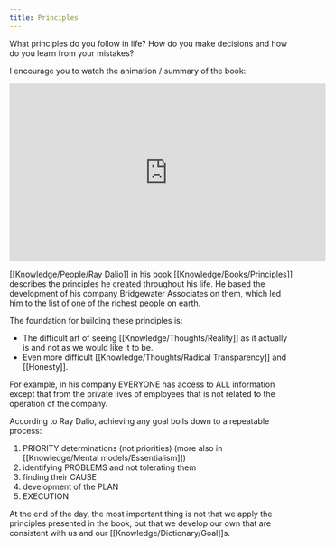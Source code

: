 ```yaml
---
title: Principles
---
```


What principles do you follow in life? How do you make decisions and how do you learn from your mistakes?

I encourage you to watch the animation / summary of the book:

<iframe width="560" height="315" src="https://www.youtube.com/embed/B9XGUpQZY38" title="YouTube video player" frameborder="0" allow="accelerometer; autoplay; clipboard-write; encrypted-media; gyroscope; picture-in-picture" allowfullscreen></iframe>

[[Knowledge/People/Ray Dalio]] in his book [[Knowledge/Books/Principles]] describes the principles he created throughout his life. He based the development of his company Bridgewater Associates on them, which led him to the list of one of the richest people on earth.

The foundation for building these principles is:
- The difficult art of seeing [[Knowledge/Thoughts/Reality]] as it actually is and not as we would like it to be.
- Even more difficult [[Knowledge/Thoughts/Radical Transparency]] and [[Honesty]].

For example, in his company EVERYONE has access to ALL information except that from the private lives of employees that is not related to the operation of the company.

According to Ray Dalio, achieving any goal boils down to a repeatable process:
1. PRIORITY determinations (not priorities) (more also in [[Knowledge/Mental models/Essentialism]])
2. identifying PROBLEMS and not tolerating them
3. finding their CAUSE
4. development of the PLAN
5. EXECUTION

At the end of the day, the most important thing is not that we apply the principles presented in the book, but that we develop our own that are consistent with us and our [[Knowledge/Dictionary/Goal]]s.